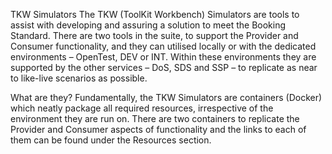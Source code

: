 
TKW Simulators 
The TKW (ToolKit Workbench) Simulators are tools to assist with developing and assuring a solution to meet the Booking Standard. 
There are two tools in the suite, to support the Provider and Consumer functionality, and they can utilised locally or with the dedicated environments – OpenTest, DEV or INT. 
Within these environments they are supported by the other services – DoS, SDS and SSP – to replicate as near to like-live scenarios as possible. 

What are they?
Fundamentally, the TKW Simulators are containers (Docker) which neatly package all required resources, irrespective of the environment they are run on. 
There are two containers to replicate the Provider and Consumer aspects of functionality and the links to each of them can be found under the Resources section. 
